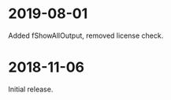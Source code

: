2019-08-01
==========
Added fShowAllOutput, removed license check.

2018-11-06
==========
Initial release.